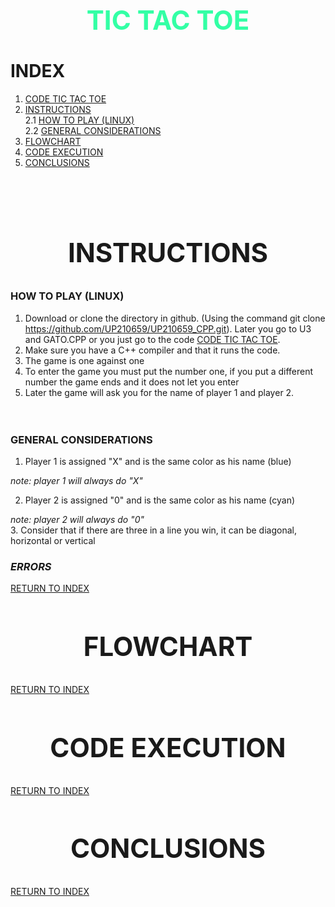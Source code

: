 <h1 align="center">
<div align ="center">
 <h2 style="color:#33FFA5"> TIC TAC TOE 
</div> 
</h1>  

# INDEX  
1. [CODE TIC TAC TOE](03_Gato.cpp)
2. [INSTRUCTIONS](#instructions)  
   2.1 [HOW TO PLAY (LINUX)](#how-to-play-linux)  
   2.2 [GENERAL CONSIDERATIONS](#general-considerations)  
3. [FLOWCHART](#flowchart)
4. [CODE EXECUTION](#code-execution)
5. [CONCLUSIONS](#conclusions)  
   <br /><br /><br />   
  
<h1 align="center">
<div align ="center">  

## INSTRUCTIONS
</div> 
</h1>  

### HOW TO PLAY  (LINUX)
1. Download or clone the directory in github. (Using the command git clone https://github.com/UP210659/UP210659_CPP.git). Later you go to U3 and GATO.CPP or you just go to the code [CODE TIC TAC TOE](03_Gato.cpp).  
2. Make sure you have a C++ compiler and that it runs the code.
3. The game is one against one
4. To enter the game you must put the number one, if you put a different number the game ends and it does not let you enter
5. Later the game will ask you for the name of player 1 and player 2. 
<br /><br /><br /> 
  
### GENERAL CONSIDERATIONS  
1. Player 1 is assigned "X" and is the same color as his name (blue)  
   
 _note: player 1 will always do "X"_  

2. Player 2 is assigned "0" and is the same color as his name (cyan)  

 _note: player 2 will always do "0"_  
3. Consider that if there are three in a line you win, it can be diagonal, horizontal or vertical   
### _ERRORS_  

[RETURN TO INDEX](#index)   

<h1 align="center">
<div align ="center">  

## FLOWCHART
</div> 
</h1>  



[RETURN TO INDEX](#index)   

<h1 align="center">
<div align ="center">  

## CODE EXECUTION
</div> 
</h1>  

[RETURN TO INDEX](#index)  

<h1 align="center">
<div align ="center">  

## CONCLUSIONS 
</div> 
</h1>  

[RETURN TO INDEX](#index)
